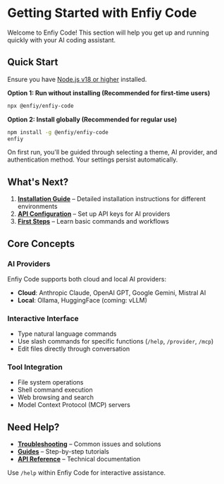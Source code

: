 # Getting Started with Enfiy Code

Welcome to Enfiy Code! This section will help you get up and running quickly with your AI coding assistant.

## Quick Start

Ensure you have [Node.js v18 or higher](https://nodejs.org/en/download) installed.

**Option 1: Run without installing (Recommended for first-time users)**

```bash
npx @enfiy/enfiy-code
```

**Option 2: Install globally (Recommended for regular use)**

```bash
npm install -g @enfiy/enfiy-code
enfiy
```

On first run, you'll be guided through selecting a theme, AI provider, and authentication method. Your settings persist automatically.

## What's Next?

1. **[Installation Guide](./installation.md)** – Detailed installation instructions for different environments
2. **[API Configuration](./api-configuration.md)** – Set up API keys for AI providers
3. **[First Steps](./first-steps.md)** – Learn basic commands and workflows

## Core Concepts

### AI Providers

Enfiy Code supports both cloud and local AI providers:

- **Cloud**: Anthropic Claude, OpenAI GPT, Google Gemini, Mistral AI
- **Local**: Ollama, HuggingFace (coming: vLLM)

### Interactive Interface

- Type natural language commands
- Use slash commands for specific functions (`/help`, `/provider`, `/mcp`)
- Edit files directly through conversation

### Tool Integration

- File system operations
- Shell command execution
- Web browsing and search
- Model Context Protocol (MCP) servers

## Need Help?

- **[Troubleshooting](../troubleshooting/README.md)** – Common issues and solutions
- **[Guides](../guides/README.md)** – Step-by-step tutorials
- **[API Reference](../api/README.md)** – Technical documentation

Use `/help` within Enfiy Code for interactive assistance.
